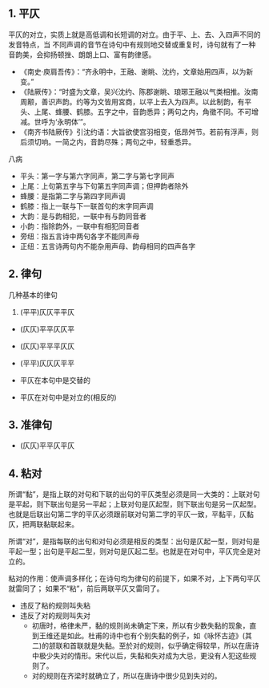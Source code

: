 ## 1. 平仄

平仄的对立，实质上就是高低调和长短调的对立。由于平、上、去、入四声不同的发音特点，当
不同声调的音节在诗句中有规则地交替或重复时，诗句就有了一种音韵美，会抑扬顿挫、朗朗上口、富有韵律感。

- 《南史·庾肩吾传》：“齐永明中，王融、谢眺、沈约，文章始用四声，以为新变。”
- 《陆厥传》：“时盛为文章，吴兴沈约、陈郡谢眺、琅琊王融以气类相推。汝南周颟，善识声韵。约等为文皆用宮商，以平上去入为四声。以此制韵，有平头、上尾、蜂腰、鹤膝。五字之中，音韵悉异；两句之内，角徵不同。不可增减。世呼为‘永明体’”。
- 《南齐书陆厥传》引沈约语：大旨欲使宫羽相变，低昂舛节。若前有浮声，则后须切响。一简之内，音韵尽殊；两句之中，轻重悉异。

八病

- 平头：第一字与第六字同声，第二字与第七字同声
- 上尾：上句第五字与下句第五字同声调；但押韵者除外
- 蜂腰：是指第二字与第四字同声调
- 鹤膝：指上一联与下一联首句的末字同声调
- 大韵：是与韵相犯，一联中有与韵同音者
- 小韵：指除韵外，一联中有相犯同音者
- 旁纽：指五言诗中两句各字不能同声母
- 正纽：五言诗两句内不能杂用声母、韵母相同的四声各字

## 2. 律句

几种基本的律句

1. (平平)仄仄平平仄
- (仄仄)平平仄仄平
- (仄仄)平平平仄仄
- (平平)仄仄仄平平

- 平仄在本句中是交替的
- 平仄在对句中是对立的(相反的) 

## 3. 准律句

- (仄仄)平平仄平仄

## 4. 粘对

所谓“黏”，是指上联的对句和下联的出句的平仄类型必须是同一大类的：上联对句是平起，则下联出句是另一平起；上联对句是仄起型，则下联出句是另一仄起型。也就是后联出句第二字的平仄必须跟前联对句第二字的平仄一致，平黏平，仄黏仄，把两联黏联起来。

所谓“对”，是指每联的出句和对句必须是相反的类型：出句是仄起一型，则对句是平起一型；出句是平起二型，则对句是仄起二型。也就是在对句中，平仄完全是对立的。

粘对的作用：使声调多样化；在诗句均为律句的前提下，如果不对，上下两句平仄就雷同了；
如果不“粘”，前后两联平仄又雷同了。

- 违反了粘的规则叫失粘
- 违反了对的规则叫失对
	- 初唐时，格律未严，黏的规则尚未确定下来，所以有少数失黏的现象，直到王维还是如此。杜甫的诗中也有个别失黏的例子，如《咏怀古迹》(其二)的颔联和首联就是失黏。至於对的规则，似乎确定得较早，所以在唐诗中极少失对的情形。宋代以后，失黏和失对成为大忌，更没有人犯这些规则了。
	- 对的规则在齐梁时就确立了，所以在唐诗中很少见到失对的。